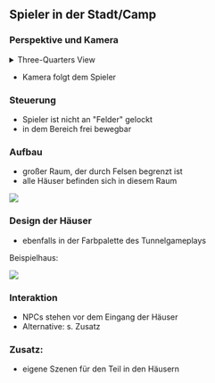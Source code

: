 ## Spieler in der Stadt/Camp
### Perspektive und Kamera
<details> 
  <summary>Three-Quarters View</summary>
   A method of portraying three dimensional space in a two-dimensional plane. Basically, it's a tilted bird's eye view perspective in which both the top and front of an object is seen at the same time, and the vertical axis indicates both height and depth.
- example
</details>

- Kamera folgt dem Spieler

### Steuerung
- Spieler ist nicht an "Felder" gelockt
- in dem Bereich frei bewegbar

### Aufbau
- großer Raum, der durch Felsen begrenzt ist
- alle Häuser befinden sich in diesem Raum

![](https://pokemonexperte.de/frbg/wandelhoehle.png.pagespeed.ce.X2Ajthpa1P.png)

### Design der Häuser
- ebenfalls in der Farbpalette des Tunnelgameplays

Beispielhaus:

![](https://static.miraheze.org/allthetropeswiki/3/38/Kakarikovillage.gif)

### Interaktion
- NPCs stehen vor dem Eingang der Häuser
- Alternative: s. Zusatz

### Zusatz:
- eigene Szenen für den Teil in den Häusern